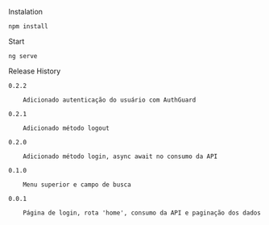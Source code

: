 Instalation

    npm install 


Start

    ng serve

Release History
    
    0.2.2

        Adicionado autenticação do usuário com AuthGuard
    
    0.2.1

        Adicionado método logout

    0.2.0

        Adicionado método login, async await no consumo da API

    0.1.0

        Menu superior e campo de busca  
          
    0.0.1

        Página de login, rota 'home', consumo da API e paginação dos dados
        


